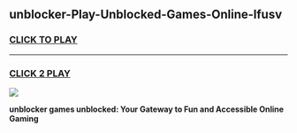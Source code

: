 
## unblocker-Play-Unblocked-Games-Online-lfusv
<h3>
<a href="https://premium76.site?title=unblocker&ref=25A">CLICK TO PLAY</a></h3>
<hr>

<h3>
<a href="https://premium76.site?title=unblocker&ref=25A">CLICK 2 PLAY</a>
  
</h3>

<a href="https://premium76.site?title=unblocker&ref=25A"><img src="https://clearcache.store/games.png"></a>


**unblocker games unblocked: Your Gateway to Fun and Accessible Online Gaming**
